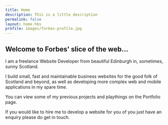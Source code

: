 ```yaml
---
title: Home
description: This is a little description
permalink: false
layout: home.hbs
profile: images/forbes-profile.jpg
---
```


## Welcome to Forbes' slice of the web...

I am a freelance Website Developer from beautiful Edinburgh in, sometimes, sunny Scotland.

I build small, fast and maintainable business websites for the good folk of Scotland and beyond, as well as
developing more complex web and mobile applications in my spare time.

You can view some of my previous projects and playthings on the Portfolio page.

If you would like to hire me to develop a website for you of you just have an enquiry
please do get in touch.
